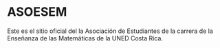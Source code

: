 # ASOESEM

Este es el sitio oficial del la Asociación de Estudiantes de la carrera de la Enseñanza de las Matemáticas de la UNED Costa Rica.

